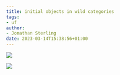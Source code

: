 ```yaml
---
title: initial objects in wild categories
tags: 
- uf
author:
- Jonathan Sterling
date: 2023-03-14T15:38:56+01:00
---
```


![](jms-003B)

![](jms-003E)